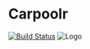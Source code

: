 Carpoolr
========
[![Build Status](https://travis-ci.org/teameax/Carpoolr.svg?branch=master)](https://travis-ci.org/teameax/Carpoolr)
![Logo](http://i.imgur.com/bxmp57W.png)
